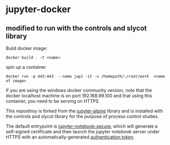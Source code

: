 # jupyter-docker
## modified to run with the controls and slycot library

Build docker image:

 ```docker build . -t <name>```
 
 spin up a container
 
 ```docker run -p 443:443  --name jup1 -it -v /homepath/:/root/work  <name of image>```
 
 If you are using the windows docker community version, note that the docker localhost machine is on port 192.168.99.100 and that using this container, you need to be serving on HTTPS

This repositroy is forked from the [jupyter-alpine](https://github.com/Corneliuscob/jupyter-alpine) library and is installed with the controls and slycot library for the purpose of process control studies.

The default entrypoint is [jupyter-notebook-secure](util/jupyter-notebook-secure), which will generate a self-signed certificate and then launch the jupyter notebook server under HTTPS with an automatically-generated [authentication token](http://jupyter-notebook.readthedocs.io/en/stable/security.html).
